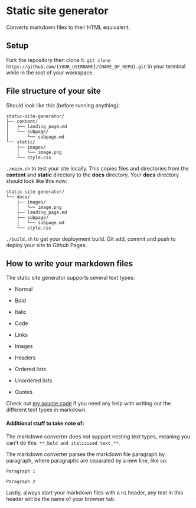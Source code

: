 # Static site generator

Converts markdown files to their HTML equivalent.

## Setup
Fork the repository then clone it.
`git clone https://github.com/{YOUR_USERNAME}/{NAME_OF_REPO}.git` in your terminal while in the root of your workspace.

## File structure of your site
Should look like this (before running anything):
```
static-site-generator/
├── content/
│   ├── landing_page.md
│   └── subpage/
│       └── subpage.md
└── static/
    ├── images/
    │   └── image.png
    └── style.css
```

`./main.sh` to test your site locally. This copies files and directories from the **content** and **static** directory to the **docs** directory.
Your **docs** directory should look like this now:
```
static-site-generator/
└── docs/
    ├── images/
    │   └── image.png
    ├── landing_page.md
    ├── subpage/
    │   └── subpage.md
    └── style.css
```

`./build.sh` to get your deployment build. Git add, commit and push to deploy your site to Github Pages.

## How to write your markdown files
The static site generator supports several text types:
- Normal

- Bold

- Italic

- Code

- Links

- Images

- Headers

- Ordered lists

- Unordered lists

- Quotes

Check out [my source code](https://github.com/jdub4asdfg/static-site-generator/blob/main/content/index.md) if you need any help with writing out the different text types in markdown.

#### Additional stuff to take note of:
The markdown converter does not support nesting text types, meaning you can't do this: `**_bold and italicised text_**`.

The markdown converter parses the markdown file paragraph by paragraph, where paragraphs are separated by a new line, like so:
```
Paragraph 1

Paragraph 2
```

Lastly, always start your markdown files with a `h1` header, any text in this header will be the name of your browser tab.
